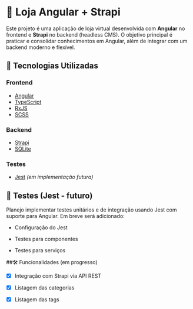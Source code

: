 # 🛒 Loja Angular + Strapi

Este projeto é uma aplicação de loja virtual desenvolvida com **Angular** no frontend e **Strapi** no backend (headless CMS). O objetivo principal é praticar e consolidar conhecimentos em Angular, além de integrar com um backend moderno e flexível.

## 🚀 Tecnologias Utilizadas

### Frontend
- [Angular](https://angular.io/)
- [TypeScript](https://www.typescriptlang.org/)
- [RxJS](https://rxjs.dev/)
- [SCSS](https://sass-lang.com/) 

### Backend
- [Strapi](https://strapi.io/) 
- [SQLite](https://www.sqlite.org/) 

### Testes
- [Jest](https://jestjs.io/) *(em implementação futura)*


## 🧪 Testes (Jest - futuro)
Planejo implementar testes unitários e de integração usando Jest com suporte para Angular. Em breve será adicionado:

- Configuração do Jest

- Testes para componentes

- Testes para serviços

##🛠 Funcionalidades (em progresso)
 - [x] Integração com Strapi via API REST
 - [x] Listagem das categorias
 - [x] Listagem das tags

